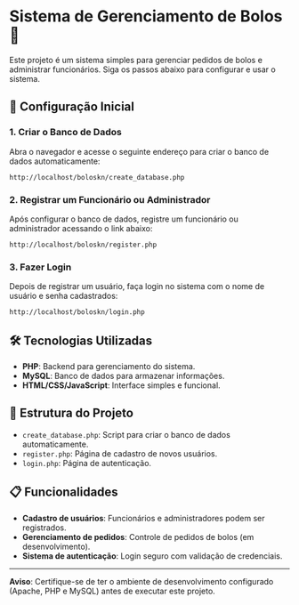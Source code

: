 # Sistema de Gerenciamento de Bolos 🎂

Este projeto é um sistema simples para gerenciar pedidos de bolos e administrar funcionários. Siga os passos abaixo para configurar e usar o sistema.

## 🚀 Configuração Inicial

### 1. Criar o Banco de Dados
Abra o navegador e acesse o seguinte endereço para criar o banco de dados automaticamente:

```
http://localhost/boloskn/create_database.php
```

### 2. Registrar um Funcionário ou Administrador
Após configurar o banco de dados, registre um funcionário ou administrador acessando o link abaixo:

```
http://localhost/boloskn/register.php
```

### 3. Fazer Login
Depois de registrar um usuário, faça login no sistema com o nome de usuário e senha cadastrados:

```
http://localhost/boloskn/login.php
```

## 🛠️ Tecnologias Utilizadas
- **PHP**: Backend para gerenciamento do sistema.
- **MySQL**: Banco de dados para armazenar informações.
- **HTML/CSS/JavaScript**: Interface simples e funcional.

## 📂 Estrutura do Projeto
- `create_database.php`: Script para criar o banco de dados automaticamente.
- `register.php`: Página de cadastro de novos usuários.
- `login.php`: Página de autenticação.

## 📋 Funcionalidades
- **Cadastro de usuários**: Funcionários e administradores podem ser registrados.
- **Gerenciamento de pedidos**: Controle de pedidos de bolos (em desenvolvimento).
- **Sistema de autenticação**: Login seguro com validação de credenciais.

---

**Aviso**: Certifique-se de ter o ambiente de desenvolvimento configurado (Apache, PHP e MySQL) antes de executar este projeto.
